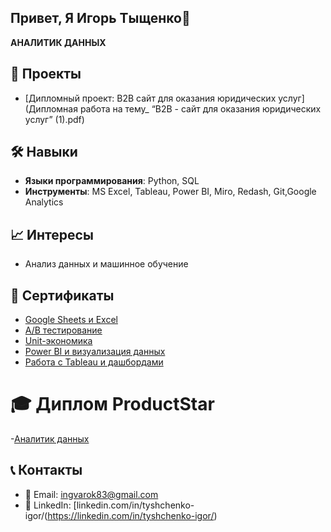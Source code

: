 ## Привет, Я Игорь Тыщенко👋

 **AНАЛИТИК ДАННЫХ**

## 🚀 Проекты
- [Дипломный проект: B2B сайт для оказания юридических услуг] (Дипломная работа на тему_ “B2B - сайт для оказания юридических услуг” (1).pdf)  
 
## 🛠️ Навыки
- **Языки программирования**: Python, SQL  
- **Инструменты**: MS Excel, Tableau, Power BI, Miro, Redash, Git,Google Analytics

## 📈 Интересы
- Анализ данных и машинное обучение

## 📜  Cертификаты
-  [Google Sheets и Excel]()
-  [A/B тестирование](СертификатABтест.jpg)
-  [Unit-экономика]()
-  [Power BI и визуализация данных]()
-  [Работа с Tableau и дашбордами]()


# 🎓 Диплом ProductStar
-[Аналитик данных](ДипломProductStar1.jpg)

## 📞 Контакты
- 📧 Email: [ingvarok83@gmail.com](mailto:your.email@example.com)
- 💼 LinkedIn: [linkedin.com/in/tyshchenko-igor/(https://linkedin.com/in/tyshchenko-igor/)

